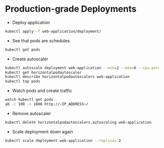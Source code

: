 # Production-grade Deployments

* Deploy application

```sh
kubectl apply -f web-application/deployment/
```

* See that pods are schedules

```sh
kubectl get pods
```

* Create autoscaler

```sh
kubectl autoscale deployment web-application --min=2 --max=6 --cpu-percent=2
kubectl get horizontalpodautoscaler
kubectl describe horizontalpodautoscalers web-application
kubectl top pods
```

* Watch pods and create traffic

```sh
watch kubectl get pods
ab -c 100 -n 1000 http://<IP_ADDRESS>/
```

* Remove autoscaler

```sh
kubectl delete horizontalpodautoscalers.autoscaling web-application
```

* Scale deployment down again

```sh
kubectl scale deployment web-application --replicas 2
```
